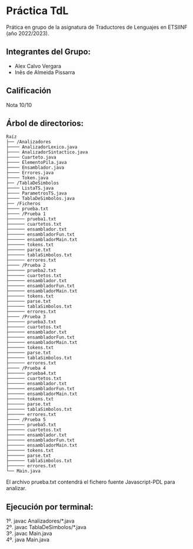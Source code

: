 # Práctica TdL
Prática en grupo de la asignatura de Traductores de Lenguajes en ETSIINF (año 2022/2023).

## Integrantes del Grupo:

- Alex Calvo Vergara
- Inês de Almeida Pissarra

## Calificación
Nota 10/10

## Árbol de directorios:
```
Raíz
├── /Analizadores
├──── AnalizadorLexico.java
├──── AnalizadorSintactico.java
├──── Cuarteto.java
├──── ElementoPila.java
├──── Ensamblador.java
├──── Errores.java
├──── Token.java
├── /TablaDeSimbolos
├──── ListaTS.java
├──── ParametrosTS.java
├──── TablaDeSimbolos.java
├── /Ficheros
├──── prueba.txt
├──── /Prueba 1
├────── prueba1.txt
├────── cuartetos.txt
├────── ensamblador.txt
├────── ensambladorFun.txt
├────── ensambladorMain.txt
├────── tokens.txt
├────── parse.txt
├────── tablaSimbolos.txt
├────── errores.txt
├──── /Prueba 2
├────── prueba2.txt
├────── cuartetos.txt
├────── ensamblador.txt
├────── ensambladorFun.txt
├────── ensambladorMain.txt
├────── tokens.txt
├────── parse.txt
├────── tablaSimbolos.txt
├────── errores.txt
├──── /Prueba 3
├────── prueba3.txt
├────── cuartetos.txt
├────── ensamblador.txt
├────── ensambladorFun.txt
├────── ensambladorMain.txt
├────── tokens.txt
├────── parse.txt
├────── tablaSimbolos.txt
├────── errores.txt
├──── /Prueba 4
├────── prueba4.txt
├────── cuartetos.txt
├────── ensamblador.txt
├────── ensambladorFun.txt
├────── ensambladorMain.txt
├────── tokens.txt
├────── parse.txt
├────── tablaSimbolos.txt
├────── errores.txt
├──── /Prueba 5
├────── prueba5.txt
├────── cuartetos.txt
├────── ensamblador.txt
├────── ensambladorFun.txt
├────── ensambladorMain.txt
├────── tokens.txt
├────── parse.txt
├────── tablaSimbolos.txt
├────── errores.txt
└── Main.java

```
El archivo prueba.txt contendrá el fichero fuente Javascript-PDL para analizar.

## Ejecución por terminal:
1º. javac Analizadores/\*.java \
2º. javac TablaDeSimbolos/\*.java \
3º. javac Main.java \
4º. java Main.java
